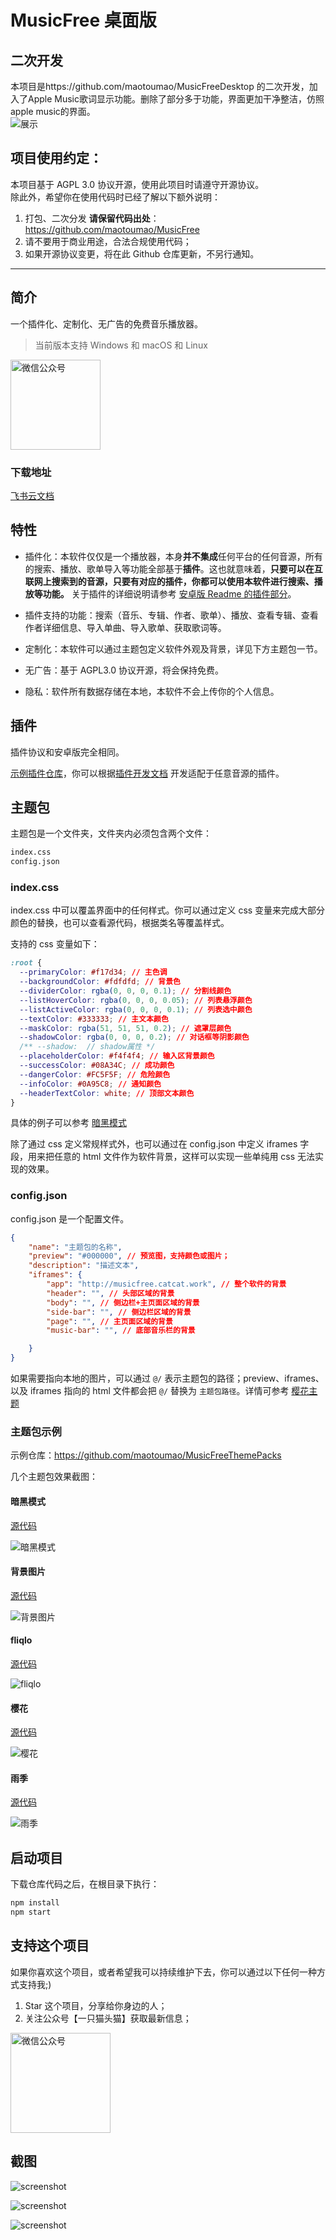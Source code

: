 # MusicFree 桌面版
## 二次开发
本项目是https://github.com/maotoumao/MusicFreeDesktop 的二次开发，加入了Apple Music歌词显示功能。删除了部分多于功能，界面更加干净整洁，仿照apple music的界面。
<img src="./src/assets/imgs/detail.png" title="展示" style="display:inherit;"/>
## 项目使用约定：
本项目基于 AGPL 3.0 协议开源，使用此项目时请遵守开源协议。  
除此外，希望你在使用代码时已经了解以下额外说明：

1. 打包、二次分发 **请保留代码出处**：https://github.com/maotoumao/MusicFree
2. 请不要用于商业用途，合法合规使用代码；
3. 如果开源协议变更，将在此 Github 仓库更新，不另行通知。
---

## 简介

一个插件化、定制化、无广告的免费音乐播放器。
> 当前版本支持 Windows 和 macOS 和 Linux

<img src="./src/assets/imgs/wechat_channel1.png" height="144px" title="微信公众号" style="display:inherit;"/>


### 下载地址

[飞书云文档](https://r0rvr854dd1.feishu.cn/drive/folder/IrVEfD67KlWZGkdqwjecLHFNnBb?from=from_copylink)

## 特性

- 插件化：本软件仅仅是一个播放器，本身**并不集成**任何平台的任何音源，所有的搜索、播放、歌单导入等功能全部基于**插件**。这也就意味着，**只要可以在互联网上搜索到的音源，只要有对应的插件，你都可以使用本软件进行搜索、播放等功能。** 关于插件的详细说明请参考 [安卓版 Readme 的插件部分](https://github.com/maotoumao/MusicFree#%E6%8F%92%E4%BB%B6)。

- 插件支持的功能：搜索（音乐、专辑、作者、歌单）、播放、查看专辑、查看作者详细信息、导入单曲、导入歌单、获取歌词等。

- 定制化：本软件可以通过主题包定义软件外观及背景，详见下方主题包一节。

- 无广告：基于 AGPL3.0 协议开源，将会保持免费。

- 隐私：软件所有数据存储在本地，本软件不会上传你的个人信息。

## 插件

插件协议和安卓版完全相同。

[示例插件仓库](https://github.com/maotoumao/MusicFreePlugins)，你可以根据[插件开发文档](https://musicfree.catcat.work/plugin/introduction.html) 开发适配于任意音源的插件。

## 主题包

主题包是一个文件夹，文件夹内必须包含两个文件：

```bash
index.css
config.json
```

### index.css

index.css 中可以覆盖界面中的任何样式。你可以通过定义 css 变量来完成大部分颜色的替换，也可以查看源代码，根据类名等覆盖样式。

支持的 css 变量如下：

``` css
:root {
  --primaryColor: #f17d34; // 主色调
  --backgroundColor: #fdfdfd; // 背景色
  --dividerColor: rgba(0, 0, 0, 0.1); // 分割线颜色
  --listHoverColor: rgba(0, 0, 0, 0.05); // 列表悬浮颜色
  --listActiveColor: rgba(0, 0, 0, 0.1); // 列表选中颜色
  --textColor: #333333; // 主文本颜色
  --maskColor: rgba(51, 51, 51, 0.2); // 遮罩层颜色
  --shadowColor: rgba(0, 0, 0, 0.2); // 对话框等阴影颜色
  /** --shadow:  // shadow属性 */
  --placeholderColor: #f4f4f4; // 输入区背景颜色
  --successColor: #08A34C; // 成功颜色
  --dangerColor: #FC5F5F; // 危险颜色
  --infoColor: #0A95C8; // 通知颜色
  --headerTextColor: white; // 顶部文本颜色
}
```

具体的例子可以参考 [暗黑模式](https://github.com/maotoumao/MusicFreeThemePacks/blob/master/darkmode/index.css)

除了通过 css 定义常规样式外，也可以通过在 config.json 中定义 iframes 字段，用来把任意的 html 文件作为软件背景，这样可以实现一些单纯用 css 无法实现的效果。

### config.json

config.json 是一个配置文件。

```json
{
    "name": "主题包的名称",
    "preview": "#000000", // 预览图，支持颜色或图片；
    "description": "描述文本",
    "iframes": {
        "app": "http://musicfree.catcat.work", // 整个软件的背景
        "header": "", // 头部区域的背景
        "body": "", // 侧边栏+主页面区域的背景
        "side-bar": "", // 侧边栏区域的背景
        "page": "", // 主页面区域的背景
        "music-bar": "", // 底部音乐栏的背景

    }
}
```

如果需要指向本地的图片，可以通过 ```@/``` 表示主题包的路径；preview、iframes、以及 iframes 指向的 html 文件都会把 ```@/``` 替换为 ```主题包路径```。详情可参考 [樱花主题](https://github.com/maotoumao/MusicFreeThemePacks/tree/master/sakura)

### 主题包示例

示例仓库：https://github.com/maotoumao/MusicFreeThemePacks

几个主题包效果截图：

#### 暗黑模式
[源代码](https://github.com/maotoumao/MusicFreeThemePacks/tree/master/darkmode)

![暗黑模式](./.imgs/darkmode.png)

#### 背景图片
[源代码](https://github.com/maotoumao/MusicFreeThemePacks/tree/master/night-star)

![背景图片](./.imgs/night-star.png)

#### fliqlo
[源代码](https://github.com/maotoumao/MusicFreeThemePacks/tree/master/fliqlo)

![fliqlo](./.imgs/fliqlo.gif)

#### 樱花
[源代码](https://github.com/maotoumao/MusicFreeThemePacks/tree/master/sakura)

![樱花](./.imgs/sakura.gif)

#### 雨季
[源代码](https://github.com/maotoumao/MusicFreeThemePacks/tree/master/rainy-season)

![雨季](./.imgs/rainy-season.gif)

## 启动项目

下载仓库代码之后，在根目录下执行：

```bash
npm install
npm start
```

## 支持这个项目

如果你喜欢这个项目，或者希望我可以持续维护下去，你可以通过以下任何一种方式支持我;)

1. Star 这个项目，分享给你身边的人；
2. 关注公众号【一只猫头猫】获取最新信息；

<img src="./src/assets/imgs/wechat_channel.jpg" height="160px" title="微信公众号" style="display:inherit;"/>

## 截图

![screenshot](./.imgs/screenshot.png)

![screenshot](./.imgs/screenshot1.png)

![screenshot](./.imgs/screenshot2.png)
